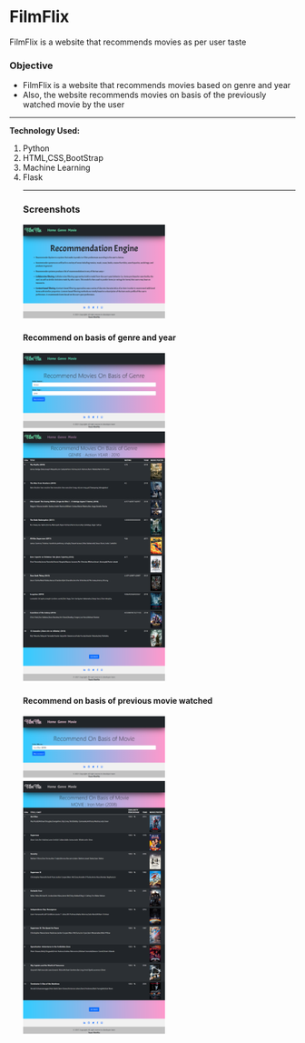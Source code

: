 # FilmFlix
FilmFlix is a website that recommends movies as per user taste

<h3>Objective</h3> 
<ul>
     <li>FilmFlix is a website that recommends movies based on genre and year</li>
      <li>Also, the website recommends movies on basis of the previously watched movie by the user</li>
</ul>

***

<b>Technology Used:</b> 
<ol>
<li> Python </li>
<li> HTML,CSS,BootStrap </li>
<li> Machine Learning </li>
<li> Flask </li>

***
      
<h3>Screenshots</h3>

<div class="row">
      <img src="/Images/img1.png" width="250" title="Home page">
</div>

<h4>Recommend on basis of genre and year</h4>
<div class="row">
      <img src="/Images/im1.png" width="250" title="Recommend on basis of genre and year">     
      <img src="/Images/img3.png" width="250" title="Recommend on basis of genre and year result">
</div>


<h4>Recommend on basis of previous movie watched</h4>
<div class="row">
      <img src="/Images/im2.png" width="250" title="Recommend on basis of previous movie watched">     
      <img src="/Images/img5.png" width="250" title="Recommend on basis of previous movie watched result">
</div>
